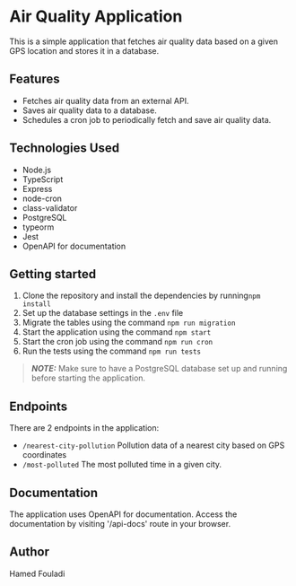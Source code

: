 # Air Quality Application

This is a simple application that fetches air quality data based on a given GPS location and stores it in a database.

## Features
- Fetches air quality data from an external API.
- Saves air quality data to a database.
- Schedules a cron job to periodically fetch and save air quality data.

## Technologies Used
- Node.js
- TypeScript
- Express
- node-cron
- class-validator
- PostgreSQL
- typeorm
- Jest
- OpenAPI for documentation

## Getting started
1. Clone the repository and install the dependencies by running```npm install```
3. Set up the database settings in the ```.env``` file
4. Migrate the tables using the command ```npm run migration```
5. Start the application using the command ```npm start```
6. Start the cron job using the command ```npm run cron```
7. Run the tests using the command ```npm run tests```
> **_NOTE:_** Make sure to have a PostgreSQL database set up and running before starting the application.

## Endpoints
There are 2 endpoints in the application:

- ```/nearest-city-pollution``` Pollution data of a nearest city based on GPS coordinates
- ```/most-polluted``` The most polluted time in a given city.

## Documentation
The application uses OpenAPI for documentation. Access the documentation by visiting '/api-docs' route in your browser.

## Author
Hamed Fouladi
